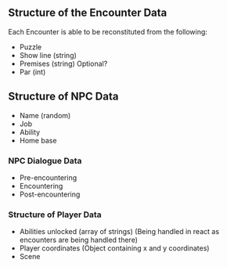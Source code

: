 ## Structure of the Encounter Data

Each Encounter is able to be reconstituted from the following:

- Puzzle
- Show line (string)
- Premises (string) Optional?
- Par (int)

## Structure of NPC Data

- Name (random)
- Job
- Ability
- Home base

### NPC Dialogue Data

- Pre-encountering
- Encountering
- Post-encountering

### Structure of Player Data

<!-- - Player name (random but vetoable) (nice to have but not going to be in right now) -->

- Abilities unlocked (array of strings) (Being handled in react as encounters are being handled there)
- Player coordinates (Object containing x and y coordinates)
- Scene
<!-- - Active NPC (int)(nice to have but not going to be in right now)
- Sprite info(nice to have but not going to be in right now)
- Dialogue State (object with keys are NPCs, values are dialogue state for that NPC )(nice to have but not going to be in right now)
  - Possible states are "Not encountered", "Encountered", "Encountered successfully", "Encountered unsuccessfully" -->
